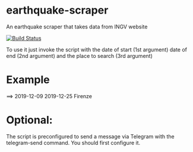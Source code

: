 # earthquake-scraper
An earthquake scraper that takes data from INGV website

[![Build Status](https://travis-ci.com/silviosanto6605/earthquake-scraper.svg?branch=bash-arguments)](https://travis-ci.com/silviosanto6605/earthquake-scraper)


To use it just invoke the script with the date of start (1st argument) date of end (2nd argument) and the place to search (3rd argument)

Example
=======

==>   2019-12-09 2019-12-25 Firenze


Optional:
========
The script is preconfigured to send a message via Telegram with the telegram-send command. You should first configure it.

